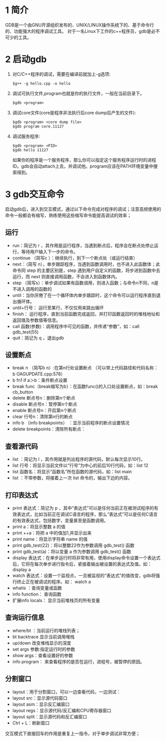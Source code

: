 # 1 简介
GDB是一个由GNU开源组织发布的、UNIX/LINUX操作系统下的、基于命令行的、功能强大的程序调试工具。 对于一名Linux下工作的c++程序员，gdb是必不可少的工具。
# 2 启动gdb
1. 对C/C++程序的调试，需要在编译前就加上-g选项:
	```
	$g++ -g hello.cpp -o hello
	```
2. 调试可执行文件,program也就是你的执行文件，一般在当前目录下。
	```
	$gdb <program>
	```
3. 调试core文件(core是程序非法执行后core dump后产生的文件):

	```
	$gdb <program> <core dump file>
	$gdb program core.11127
	```
4. 调试服务程序:
	```
	$gdb <program> <PID>
	$gdb hello 11127
	```
	如果你的程序是一个服务程序，那么你可以指定这个服务程序运行时的进程ID。gdb会自动attach上去，并调试他。program应该在PATH环境变量中搜索得到。
# 3 gdb交互命令
启动gdb后，进入到交互模式，通过以下命令完成对程序的调试；注意高频使用的命令一般都会有缩写，熟练使用这些缩写命令能提高调试的效率；
## 运行
* run：简记为 r ，其作用是运行程序，当遇到断点后，程序会在断点处停止运行，等待用户输入下一步的命令。
* continue （简写c ）：继续执行，到下一个断点处（或运行结束）
* next：（简写 n），单步跟踪程序，当遇到函数调用时，也不进入此函数体；此命令同 step 的主要区别是，step 遇到用户自定义的函数，将步进到函数中去运行，而 next 则直接调用函数，不会进入到函数体内。
* step （简写s）：单步调试如果有函数调用，则进入函数；与命令n不同，n是不进入调用的函数的
* until：当你厌倦了在一个循环体内单步跟踪时，这个命令可以运行程序直到退出循环体。
* until+行号： 运行至某行，不仅仅用来跳出循环
* finish： 运行程序，直到当前函数完成返回，并打印函数返回时的堆栈地址和返回值及参数值等信息。
* call 函数(参数)：调用程序中可见的函数，并传递“参数”，如：call gdb_test(55)
* quit：简记为 q ，退出gdb
## 设置断点
* break n （简写b n）:在第n行处设置断点
（可以带上代码路径和代码名称： b OAGUPDATE.cpp:578）
* b fn1 if a＞b：条件断点设置
* break func（break缩写为b）：在函数func()的入口处设置断点，如：break cb_button
* delete 断点号n：删除第n个断点
* disable 断点号n：暂停第n个断点
* enable 断点号n：开启第n个断点
* clear 行号n：清除第n行的断点
* info b （info breakpoints） ：显示当前程序的断点设置情况
* delete breakpoints：清除所有断点：
## 查看源代码
* list ：简记为 l ，其作用就是列出程序的源代码，默认每次显示10行。
* list 行号：将显示当前文件以“行号”为中心的前后10行代码，如：list 12
* list 函数名：将显示“函数名”所在函数的源代码，如：list main
* list ：不带参数，将接着上一次 list 命令的，输出下边的内容。
## 打印表达式
* print 表达式：简记为 p ，其中“表达式”可以是任何当前正在被测试程序的有效表达式，比如当前正在调试C语言的程序，那么“表达式”可以是任何C语言的有效表达式，包括数字，变量甚至是函数调用。
* print a：将显示整数 a 的值
* print ++a：将把 a 中的值加1,并显示出来
* print name：将显示字符串 name 的值
* print gdb_test(22)：将以整数22作为参数调用 gdb_test() 函数
* print gdb_test(a)：将以变量 a 作为参数调用 gdb_test() 函数
* display 表达式：在单步运行时将非常有用，使用display命令设置一个表达式后，它将在每次单步进行指令后，紧接着输出被设置的表达式及值。如： display a
* watch 表达式：设置一个监视点，一旦被监视的“表达式”的值改变，gdb将强行终止正在被调试的程序。如： watch a
* whatis ：查询变量或函数
* info function： 查询函数
* 扩展info locals： 显示当前堆栈页的所有变量
## 查询运行信息
* where/bt ：当前运行的堆栈列表；
* bt backtrace 显示当前调用堆栈
* up/down 改变堆栈显示的深度
* set args 参数:指定运行时的参数
* show args：查看设置好的参数
* info program： 来查看程序的是否在运行，进程号，被暂停的原因。
## 分割窗口
* layout：用于分割窗口，可以一边查看代码，一边测试：
* layout src：显示源代码窗口
* layout asm：显示反汇编窗口
* layout regs：显示源代码/反汇编和CPU寄存器窗口
* layout split：显示源代码和反汇编窗口
* Ctrl + L：刷新窗口

交互模式下直接回车的作用是重复上一指令，对于单步调试非常方便；



<!--stackedit_data:
eyJoaXN0b3J5IjpbMTI3NzQ4MjMwN119
-->